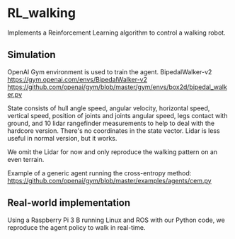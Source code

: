 # RL_walking
Implements a Reinforcement Learning algorithm to control a walking robot.

Simulation
----------

OpenAI Gym environment is used to train the agent.
BipedalWalker-v2
https://gym.openai.com/envs/BipedalWalker-v2
https://github.com/openai/gym/blob/master/gym/envs/box2d/bipedal_walker.py

State consists of hull angle speed, angular velocity, horizontal speed, vertical speed,
position of joints and joints angular speed, legs contact with ground, and 10 lidar
rangefinder measurements to help to deal with the hardcore version. There's no coordinates
in the state vector. Lidar is less useful in normal version, but it works.

We omit the Lidar for now and only reproduce the walking pattern on an even terrain.

Example of a generic agent running the cross-entropy method: https://github.com/openai/gym/blob/master/examples/agents/cem.py

Real-world implementation
-------------------------

Using a Raspberry Pi 3 B running Linux and ROS with our Python code, we reproduce the agent policy to walk in real-time.

